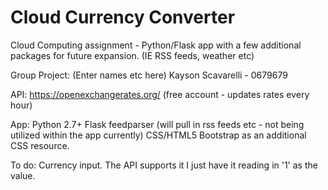# Cloud Currency Converter
Cloud Computing assignment - Python/Flask app with a few additional packages for future expansion. (IE RSS feeds, weather etc)  
 
Group Project:
(Enter names etc here)
Kayson Scavarelli - 0679679


API: https://openexchangerates.org/ (free account - updates rates every hour)

App:
Python 2.7+
Flask
feedparser (will pull in rss feeds etc - not being utilized within the app currently)
CSS/HTML5
Bootstrap as an additional CSS resource.

To do:
Currency input. The API supports it I just have it reading in '1' as the value.


